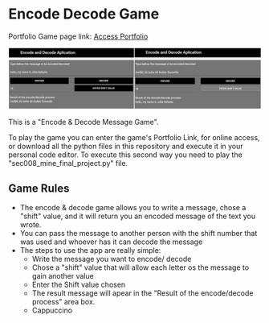 # Encode Decode Game

Portfolio Game page link: [Access Portfolio](https://meduardaeneves.github.io/portfolio/games/encode_decode/)

<p align="center">
  <img src="files/encode_decode_playing.png" width="1100">
</p>

This is a "Encode & Decode Message Game".

To play the game you can enter the game's Portfolio Link, for online access, or download all the python files in this repository and execute it in your personal code editor. To execute this second way you need to play the "sec008_mine_final_project.py" file.

## Game Rules
  <p>
    <ul>
      <li>The encode & decode game allows you to write a message, chose a "shift" value, and it will return you an encoded message of the text you wrote.</li>
      <li>You can pass the message to another person with the shift number that was used and whoever has it can decode the message</li>
      <li>The steps to use the app are really simple:
        <ul>
          <li>Write the message you want to encode/ decode</li>
          <li>Chose a "shift" value that will allow each letter os the message to gain another value</li>
          <li>Enter the Shift value chosen</li>
          <li>The result message will apear in the "Result of the encode/decode process" area box.</li>
          <li>Cappuccino</li>
        </ul>
      </li>
    </ul>
  </p>
